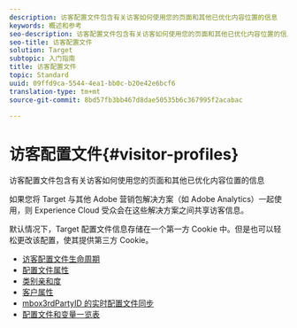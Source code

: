 ```yaml
---
description: 访客配置文件包含有关访客如何使用您的页面和其他已优化内容位置的信息
keywords: 概述和参考
seo-description: 访客配置文件包含有关访客如何使用您的页面和其他已优化内容位置的信息
seo-title: 访客配置文件
solution: Target
subtopic: 入门指南
title: 访客配置文件
topic: Standard
uuid: 09ffd9ca-5544-4ea1-bb0c-b20e42e6bcf6
translation-type: tm+mt
source-git-commit: 8bd57fb3bb467d8dae50535b6c367995f2acabac

---
```



# 访客配置文件{#visitor-profiles}

访客配置文件包含有关访客如何使用您的页面和其他已优化内容位置的信息

如果您将 Target 与其他 Adobe 营销包解决方案（如 Adobe Analytics）一起使用，则 Experience Cloud 受众会在这些解决方案之间共享访客信息。

默认情况下，Target 配置文件信息存储在一个第一方 Cookie 中。但是也可以轻松更改该配置，使其提供第三方 Cookie。

- [访客配置文件生命周期](visitor-profile-lifetime.md)
- [配置文件属性](profile-parameters.md)
- [类别亲和度](category-affinity.md)
- [客户属性](working-with-customer-attributes.md)
- [mbox3rdPartyID 的实时配置文件同步](3rd-party-id.md)
- [配置文件和变量一览表](variables-profiles-parameters-methods.md)
